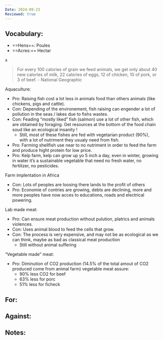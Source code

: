 ```yaml
---
Date: 2024-09-23
Reviewed: true
---
```

## Vocabulary:

- ==Hens==: Poules
- ==Acres:== Hectar

x

> For every 100 calories of grain we feed animals, we get only about 40 new calories of milk, 22 calories of eggs, 12 of chicken, 10 of pork, or 3 of beef. - National Geographic

  

Aquaculture:

- Pro: Raising fish cost a lot less in animals food than others animals (like chickens, pigs and cattle).
- Con: Depending of the environement, fish raising can engender a lot of pollution in the seas / lakes due to fishs wastes.
- Con: Feading “mostly liked” fish (salmon) use a lot of other fish, which are obtained by foraging. Get resources at the bottom of the food chain soud like an ecological insanity !
    - Still, most of these fishes are fed with vegetarian product (90%), with a lot of nutriment they usualy need from fish.
- Pro: Farming shellfish use near to no nutriment in order to feed the farm and produce hight protein for low price.
- Pro: Kelp farm, kelp can grow up yo 5 inch a day, even in winter, growing in water it’s a sustainable vegetable that need no fresh water, no fertilizer, no pesticides.

  

Farm implentation in Africa

- Con: Lots of peoples are loosing there lands to the profit of others
- Pro: Economie of contries are growing, debts are declining, more and more peoples have now acces to educations, roads and electrical powering.

  

Lab made meat:

- Pro: Can ensure meat production without pulution, platrics and animals violences.
- Con: Uses animal blood to feed the cells that grow.
- Con: The process is very expensive, and may not be as ecological as we can think, maybe as bad as classical meat production
    - Still without animal suffering

  

“Vegetable made” meat:

- Pro: Diminution of CO2 production (14.5% of the total amout of CO2 produced come from animal farm) vegetable meat assure:
    - 90% less CO2 for beef
    - 63% less for porc
    - 51% less for ficheck

  

  

## For:

  

## Against:

  

## Notes: